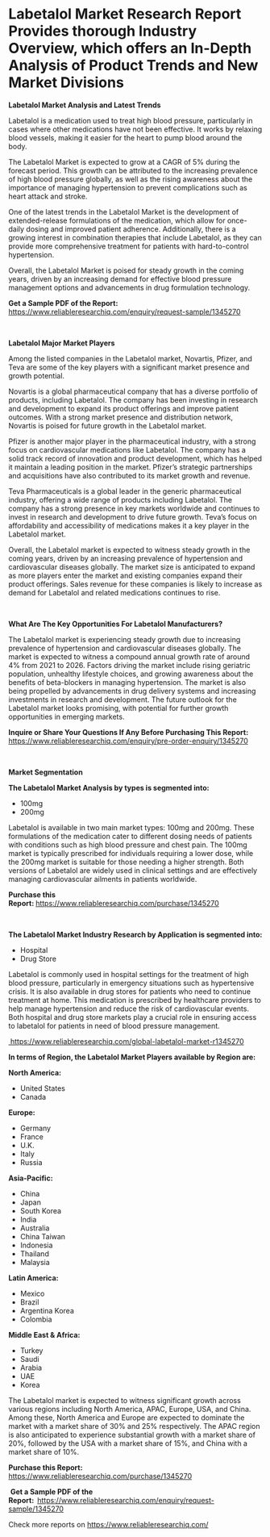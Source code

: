 <p><h1>Labetalol Market Research Report Provides thorough Industry Overview, which offers an In-Depth Analysis of Product Trends and New Market Divisions</h1></p><p><strong>Labetalol Market Analysis and Latest Trends</strong></p>
<p><p>Labetalol is a medication used to treat high blood pressure, particularly in cases where other medications have not been effective. It works by relaxing blood vessels, making it easier for the heart to pump blood around the body. </p><p>The Labetalol Market is expected to grow at a CAGR of 5% during the forecast period. This growth can be attributed to the increasing prevalence of high blood pressure globally, as well as the rising awareness about the importance of managing hypertension to prevent complications such as heart attack and stroke.</p><p>One of the latest trends in the Labetalol Market is the development of extended-release formulations of the medication, which allow for once-daily dosing and improved patient adherence. Additionally, there is a growing interest in combination therapies that include Labetalol, as they can provide more comprehensive treatment for patients with hard-to-control hypertension.</p><p>Overall, the Labetalol Market is poised for steady growth in the coming years, driven by an increasing demand for effective blood pressure management options and advancements in drug formulation technology.</p></p>
<p><strong>Get a Sample PDF of the Report:&nbsp;</strong> <a href="https://www.reliableresearchiq.com/enquiry/request-sample/1345270">https://www.reliableresearchiq.com/enquiry/request-sample/1345270</a></p>
<p>&nbsp;</p>
<p><strong>Labetalol Major Market Players</strong></p>
<p><p>Among the listed companies in the Labetalol market, Novartis, Pfizer, and Teva are some of the key players with a significant market presence and growth potential.</p><p>Novartis is a global pharmaceutical company that has a diverse portfolio of products, including Labetalol. The company has been investing in research and development to expand its product offerings and improve patient outcomes. With a strong market presence and distribution network, Novartis is poised for future growth in the Labetalol market.</p><p>Pfizer is another major player in the pharmaceutical industry, with a strong focus on cardiovascular medications like Labetalol. The company has a solid track record of innovation and product development, which has helped it maintain a leading position in the market. Pfizer’s strategic partnerships and acquisitions have also contributed to its market growth and revenue.</p><p>Teva Pharmaceuticals is a global leader in the generic pharmaceutical industry, offering a wide range of products including Labetalol. The company has a strong presence in key markets worldwide and continues to invest in research and development to drive future growth. Teva’s focus on affordability and accessibility of medications makes it a key player in the Labetalol market.</p><p>Overall, the Labetalol market is expected to witness steady growth in the coming years, driven by an increasing prevalence of hypertension and cardiovascular diseases globally. The market size is anticipated to expand as more players enter the market and existing companies expand their product offerings. Sales revenue for these companies is likely to increase as demand for Labetalol and related medications continues to rise.</p></p>
<p>&nbsp;</p>
<p><strong>What Are The Key Opportunities For Labetalol Manufacturers?</strong></p>
<p><p>The Labetalol market is experiencing steady growth due to increasing prevalence of hypertension and cardiovascular diseases globally. The market is expected to witness a compound annual growth rate of around 4% from 2021 to 2026. Factors driving the market include rising geriatric population, unhealthy lifestyle choices, and growing awareness about the benefits of beta-blockers in managing hypertension. The market is also being propelled by advancements in drug delivery systems and increasing investments in research and development. The future outlook for the Labetalol market looks promising, with potential for further growth opportunities in emerging markets.</p></p>
<p><strong>Inquire or Share Your Questions If Any Before Purchasing This Report:</strong> <a href="https://www.reliableresearchiq.com/enquiry/pre-order-enquiry/1345270">https://www.reliableresearchiq.com/enquiry/pre-order-enquiry/1345270</a></p>
<p>&nbsp;</p>
<p><strong>Market Segmentation</strong></p>
<p><strong>The Labetalol Market Analysis by types is segmented into:</strong></p>
<p><ul><li>100mg</li><li>200mg</li></ul></p>
<p><p>Labetalol is available in two main market types: 100mg and 200mg. These formulations of the medication cater to different dosing needs of patients with conditions such as high blood pressure and chest pain. The 100mg market is typically prescribed for individuals requiring a lower dose, while the 200mg market is suitable for those needing a higher strength. Both versions of Labetalol are widely used in clinical settings and are effectively managing cardiovascular ailments in patients worldwide.</p></p>
<p><strong>Purchase this Report:&nbsp;</strong><a href="https://www.reliableresearchiq.com/purchase/1345270">https://www.reliableresearchiq.com/purchase/1345270</a></p>
<p>&nbsp;</p>
<p><strong>The Labetalol Market Industry Research by Application is segmented into:</strong></p>
<p><ul><li>Hospital</li><li>Drug Store</li></ul></p>
<p><p>Labetalol is commonly used in hospital settings for the treatment of high blood pressure, particularly in emergency situations such as hypertensive crisis. It is also available in drug stores for patients who need to continue treatment at home. This medication is prescribed by healthcare providers to help manage hypertension and reduce the risk of cardiovascular events. Both hospital and drug store markets play a crucial role in ensuring access to labetalol for patients in need of blood pressure management.</p></p>
<p><a href="https://www.reliableresearchiq.com/global-labetalol-market-r1345270">&nbsp;https://www.reliableresearchiq.com/global-labetalol-market-r1345270</a></p>
<p><strong>In terms of Region, the Labetalol Market Players available by Region are:</strong></p>
<p>
    <p> <strong> North America: </strong>
        <ul>
            <li>United States</li>
            <li>Canada</li>
        </ul>
        </p> 
    <p> <strong> Europe: </strong>
        <ul>
            <li>Germany</li>
            <li>France</li>
            <li>U.K.</li>
            <li>Italy</li>
            <li>Russia</li>
        </ul>
        </p> 
    <p> <strong> Asia-Pacific: </strong>
        <ul>
            <li>China</li>
            <li>Japan</li>
            <li>South Korea</li>
            <li>India</li>
            <li>Australia</li>
            <li>China Taiwan</li>
            <li>Indonesia</li>
            <li>Thailand</li>
            <li>Malaysia</li>
        </ul>
        </p> 
    <p> <strong> Latin America: </strong>
        <ul>
            <li>Mexico</li>
            <li>Brazil</li>
            <li>Argentina Korea</li>
            <li>Colombia</li>
        </ul>
        </p> 
    <p> <strong> Middle East & Africa: </strong>
        <ul>
            <li>Turkey</li>
            <li>Saudi</li>
            <li>Arabia</li>
            <li>UAE</li>
            <li>Korea</li>
        </ul>
    </p>
    </p>
<p><p>The Labetalol market is expected to witness significant growth across various regions including North America, APAC, Europe, USA, and China. Among these, North America and Europe are expected to dominate the market with a market share of 30% and 25% respectively. The APAC region is also anticipated to experience substantial growth with a market share of 20%, followed by the USA with a market share of 15%, and China with a market share of 10%.</p></p>
<p><strong>Purchase this Report: </strong><a href="https://www.reliableresearchiq.com/purchase/1345270">https://www.reliableresearchiq.com/purchase/1345270</a></p>
<p>&nbsp;<strong>Get a Sample PDF of the Report:&nbsp;&nbsp;</strong><a href="https://www.reliableresearchiq.com/enquiry/request-sample/1345270">https://www.reliableresearchiq.com/enquiry/request-sample/1345270</a></p>
<p><strong></strong></p>
<p>Check more reports on <a href="https://www.reliableresearchiq.com/">https://www.reliableresearchiq.com/</a></p>
